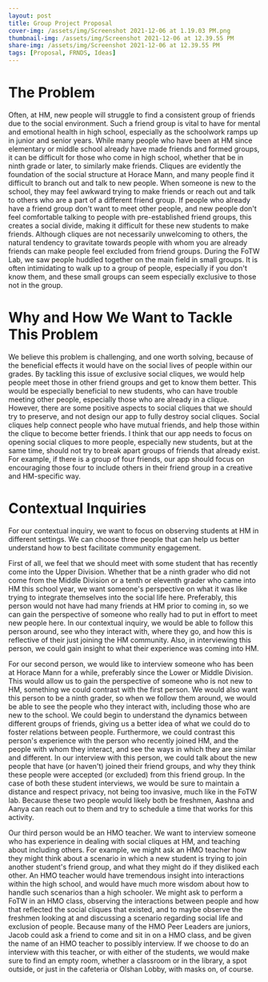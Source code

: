 ```yaml
---
layout: post
title: Group Project Proposal
cover-img: /assets/img/Screenshot 2021-12-06 at 1.19.03 PM.png
thumbnail-img: /assets/img/Screenshot 2021-12-06 at 12.39.55 PM
share-img: /assets/img/Screenshot 2021-12-06 at 12.39.55 PM
tags: [Proposal, FRNDS, Ideas]
---
```


# The Problem

Often, at HM, new people will struggle to find a consistent group of friends due to the social environment. Such a friend group is vital to have for mental and emotional health in high school, especially as the schoolwork ramps up in junior and senior years. While many people who have been at HM since elementary or middle school already have made friends and formed groups, it can be difficult for those who come in high school, whether that be in ninth grade or later, to similarly make friends. Cliques are evidently the foundation of the social structure at Horace Mann, and many people find it difficult to branch out and talk to new people. When someone is new to the school, they may feel awkward trying to make friends or reach out and talk to others who are a part of a different friend group. If people who already have a friend group don't want to meet other people, and new people don't feel comfortable talking to people with pre-established friend groups, this creates a social divide, making it difficult for these new students to make friends. Although cliques are not necessarily unwelcoming to others, the natural tendency to gravitate towards people with whom you are already friends can make people feel excluded from friend groups. During the FoTW Lab, we saw people huddled together on the main field in small groups. It is often intimidating to walk up to a group of people, especially if you don't know them, and these small groups can seem especially exclusive to those not in the group. 

# Why and How We Want to Tackle This Problem

We believe this problem is challenging, and one worth solving, because of the beneficial effects it would have on the social lives of people within our grades. By tackling this issue of exclusive social cliques, we would help people meet those in other friend groups and get to know them better. This would be especially beneficial to new students, who can have trouble meeting other people, especially those who are already in a clique. However, there are some positive aspects to social cliques that we should try to preserve, and not design our app to fully destroy social cliques. Social cliques help connect people who have mutual friends, and help those within the clique to become better friends. I think that our app needs to focus on opening social cliques to more people, especially new students, but at the same time, should not try to break apart groups of friends that already exist. For example, if there is a group of four friends, our app should focus on encouraging those four to include others in their friend group in a creative and HM-specific way. 

# Contextual Inquiries

For our contextual inquiry, we want to focus on observing students at HM in different settings. We can choose three people that can help us better understand how to best facilitate community engagement. 

First of all, we feel that we should meet with some student that has recently come into the Upper Division. Whether that be a ninth grader who did not come from the Middle Division or a tenth or eleventh grader who came into HM this school year, we want someone's perspective on what it was like trying to integrate themselves into the social life here. Preferably, this person would not have had many friends at HM prior to coming in, so we can gain the perspective of someone who really had to put in effort to meet new people here. In our contextual inquiry, we would be able to follow this person around, see who they interact with, where they go, and how this is reflective of their just joining the HM community. Also, in interviewing this person, we could gain insight to what their experience was coming into HM. 

For our second person, we would like to interview someone who has been at Horace Mann for a while, preferably since the Lower or Middle Division. This would allow us to gain the perspective of someone who is not new to HM, something we could contrast with the first person. We would also want this person to be a ninth grader, so when we follow them around, we would be able to see the people who they interact with, including those who are new to the school. We could begin to understand the dynamics between different groups of friends, giving us a better idea of what we could do to foster relations between people. Furthermore, we could contrast this person's experience with the person who recently joined HM, and the people with whom they interact, and see the ways in which they are similar and different. In our interview with this person, we could talk about the new people that have (or haven't) joined their friend groups, and why they think these people were accepted (or excluded) from this friend group. In the case of both these student interviews, we would be sure to maintain a distance and respect privacy, not being too invasive, much like in the FoTW lab. Because these two people would likely both be freshmen, Aashna and Aanya can reach out to them and try to schedule a time that works for this activity.

Our third person would be an HMO teacher. We want to interview someone who has experience in dealing with social cliques at HM, and teaching about including others. For example, we might ask an HMO teacher how they might think about a scenario in which a new student is trying to join another student's friend group, and what they might do if they disliked each other. An HMO teacher would have tremendous insight into interactions within the high school, and would have much more wisdom about how to handle such scenarios than a high schooler. We might ask to perform a FoTW in an HMO class, observing the interactions between people and how that reflected the social cliques that existed, and to maybe observe the freshmen looking at and discussing a scenario regarding social life and exclusion of people. Because many of the HMO Peer Leaders are juniors, Jacob could ask a friend to come and sit in on a HMO class, and be given the name of an HMO teacher to possibly interview. If we choose to do an interview with this teacher, or with either of the students, we would make sure to find an empty room, whether a classroom or in the library, a spot outside, or just in the cafeteria or Olshan Lobby, with masks on, of course. 
